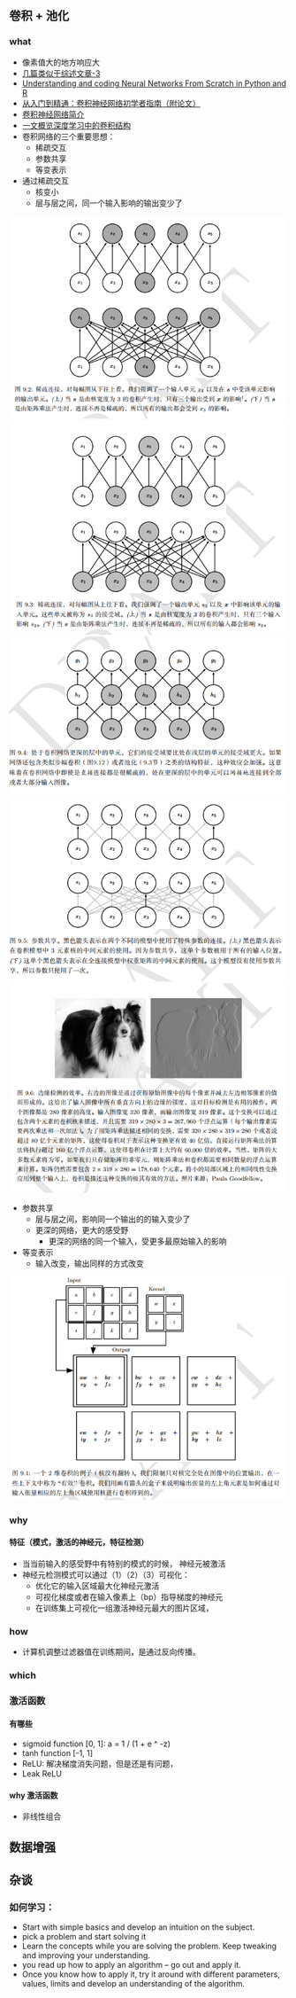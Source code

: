 ## 卷积 + 池化

### what

* 像素值大的地方响应大
* [几篇类似于综述文章-3](https://adeshpande3.github.io/The-9-Deep-Learning-Papers-You-Need-To-Know-About.html)
* [Understanding and coding Neural Networks From Scratch in Python and R](https://www.analyticsvidhya.com/blog/2017/05/neural-network-from-scratch-in-python-and-r/)
* [从入门到精通：卷积神经网络初学者指南（附论文）](https://mp.weixin.qq.com/s?__biz=MzA3MzI4MjgzMw==&mid=2650717691&idx=2&sn=3f0b66aa9706aae1a30b01309aa0214c&scene=21#wechat_redirect)
* [卷积神经网络简介](https://zhuanlan.zhihu.com/p/25249694)
* [一文概览深度学习中的卷积结构](https://mp.weixin.qq.com/s?__biz=MzA3MzI4MjgzMw==&mid=2650731362&idx=4&sn=d163dd19d806f84928cacae8e92f5114&chksm=871b371cb06cbe0a738122035ff03c67eb4be20730722fd8a6f36e8b116b5501e1124bff02fe&scene=21#wechat_redirect)
* 卷积网络的三个重要思想：
    * 稀疏交互
    * 参数共享
    * 等变表示
* 通过稀疏交互
    * 核变小
    * 层与层之间，同一个输入影响的输出变少了
    
![稀疏连接](readme/稀疏连接.png)
![稀疏连接2](readme/稀疏连接2.png)
![感受野](readme/感受野.png)
![参数共享](readme/参数共享.png)
![边缘检测](readme/边缘检测.png)
    
* 参数共享
    * 层与层之间，影响同一个输出的的输入变少了
    * 更深的网络，更大的感受野
        * 更深的网络的同一个输入，受更多最原始输入的影响     
* 等变表示
    * 输入改变，输出同样的方式改变
    
![cnn 运算方法](readme/cnn.png)   
    
### why

#### 特征（模式，激活的神经元，特征检测）

* 当当前输入的感受野中有特别的模式的时候， 神经元被激活
* 神经元检测模式可以通过（1）（2）（3）可视化：
    * 优化它的输入区域最大化神经元激活
    * 可视化梯度或者在输入像素上（bp）指导梯度的神经元
    * 在训练集上可视化一组激活神经元最大的图片区域，

### how

* 计算机调整过滤器值在训练期间，是通过反向传播。

### which












### 激活函数

#### 有哪些

* sigmoid function [0, 1]: a = 1 / (1 + e ^ -z)
* tanh function [-1, 1]
* ReLU: 解决梯度消失问题，但是还是有问题，
* Leak ReLU

#### why 激活函数

* 非线性组合










## 数据增强













## 杂谈

### 如何学习：
* Start with simple basics and develop an intuition on the subject.
*  pick a problem and start solving it
* Learn the concepts while you are solving the problem. Keep tweaking and improving your understanding. 
* you read up how to apply an algorithm – go out and apply it. 
* Once you know how to apply it, try it around with different parameters, values, limits and develop an understanding of the algorithm.

  